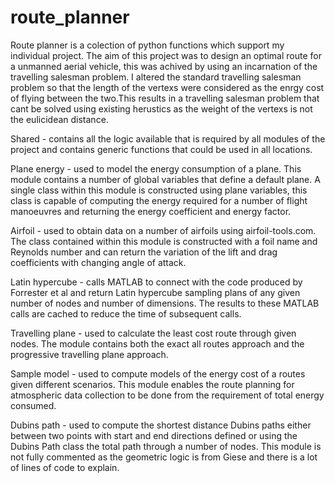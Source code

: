 route_planner
=============

Route planner is a colection of python functions which support my individual project.
The aim of this project was to design an optimal route for a unmanned aerial vehicle,
this was achived by using an incarnation of the travelling salesman problem. I altered
the standard travelling salesman problem so that the length of the vertexs were 
considered as the enrgy cost of flying between the two.This results in a travelling
salesman problem that cant be solved using existing herustics as the weight of the 
vertexs is not the eulicidean distance.

Shared - contains all the logic available that is required by all modules of the
project and contains generic functions that could be used in all locations.

Plane energy - used to model the energy consumption of a plane. This module contains
a number of global variables that define a default plane. A single class within this
module is constructed using plane variables, this class is capable of computing the
energy required for a number of flight manoeuvres and returning the energy coefficient
and energy factor.

Airfoil - used to obtain data on a number of airfoils using airfoil-tools.com. The
class contained within this module is constructed with a foil name and Reynolds
number and can return the variation of the lift and drag coefficients with changing
angle of attack.

Latin hypercube - calls MATLAB to connect with the code produced by Forrester et al and
return Latin hypercube sampling plans of any given number of nodes and number of dimensions.
The results to these MATLAB calls are cached to reduce the time of subsequent calls.

Travelling plane - used to calculate the least cost route through given nodes. The module
contains both the exact all routes approach and the progressive travelling plane approach.

Sample model - used to compute models of the energy cost of a routes given different
scenarios. This module enables the route planning for atmospheric data collection to be
done from the requirement of total energy consumed.

Dubins path - used to compute the shortest distance Dubins paths either between two points
with start and end directions defined or using the Dubins Path class the total path through
a number of nodes. This module is not fully commented as the geometric logic is from Giese
and there is a lot of lines of code to explain.
